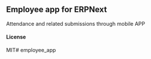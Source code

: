 ## Employee app for ERPNext

Attendance and related submissions through mobile APP

#### License

MIT# employee_app
